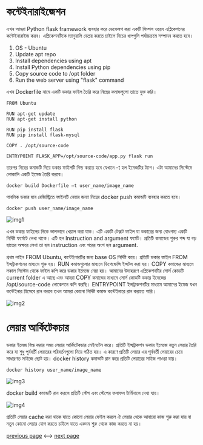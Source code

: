 # কন্টেইনারাইজেশন
এখন আমরা Python flask framework ব্যবহার করে ডেভেলপ করা একটি সিম্পল ওয়েব এপ্লিকেশনের কন্টেইনারাইজ করব। এপ্লিকেশনটিকে ম্যানুয়ালি ডেপ্লয় করতে চাইলে নিচের ধাপগুলি পর্যায়ক্রমে সম্পাদন করতে হবে। 
1. OS - Ubuntu
2. Update apt repo
3. Install dependencies using apt
4. Install Python dependencies using pip
5. Copy source code to /opt folder
6. Run the web server using "flask" command

এখন Dockerfile নামে একটি ডকার ফাইল তৈরি করে নিম্নের কমান্ডগুলো তাতে যুক্ত করি।
```
FROM Ubuntu

RUN apt-get update
RUN apt-get install python

RUN pip install flask
RUN pip install flask-mysql

COPY . /opt/source-code

ENTRYPOINT FLASK_APP=/opt/source-code/app.py flask run
```
তারপর নিম্নের কমান্ডটি দিয়ে ডকার ফাইলটি বিল্ড করতে হবে যেখানে -t হল ইমেজটির ট্যাগ। এটা আমাদের সিস্টেমে লোকালি একটি ইমেজ তৈরি করবে।
```
docker build Dockerfile –t user_name/image_name
```
পাবলিক ডকার হাব রেজিস্ট্রিতে ফাইলটি নেয়ার জন্যা নিম্নের docker push কমান্ডটি ব্যবহার করতে হবে।
```
docker push user_name/image_name
```

![img1](https://user-images.githubusercontent.com/61577824/168730670-d3278b45-b419-42bd-bc53-eae291f217d1.png)



এখন ডকার ফাইলের দিকে ভালভাবে খেয়াল করা যাক। এটি একটি টেক্সট ফাইল যা ডকারের জন্য বোধগম্য একটি নির্দিষ্ট ফর্মেটে লেখা থাকে। এটি হল Instruction and argument ফর্মেট। প্রতিটি কমান্ডের শুরুর শব্দ যা বড় হাতের অক্ষরে লেখা তা হল instruction এবং পরের অংশ হল argument.

প্রথম লাইন FROM Ubuntu,  কন্টেইনারটির জন্য base OS নির্দিষ্ট করে। প্রতিটি ডকার ফাইল FROM ইন্সট্রাকশনের মাধ্যমে শুরু হয়। 
RUN কমান্ডগুলোর মাধ্যমে ডিপেন্ডেন্সি ইন্সটল করা হয়। 
COPY কমান্ডের মাধ্যমে লকাল সিস্টেম থেকে ফাইল কপি করে ডকার ইমেজে নেয়া হয়। আমাদের উদাহরণে এপ্লিকেশনটির সোর্স কোডটি current folder এ আছে এবং আমরা COPY কমান্ডের মাধ্যমে সোর্স কোডটি ডকার ইমেজের /opt/source-code লোকেশনে কপি করছি। 
ENTRYPOINT ইন্সট্রাকশনটির মাধ্যমে আমাদের ইমেজ যখন কন্টেইনার হিসেবে রান করবে তখন আমরা কোনো নির্দিষ্ট কমান্ড কন্টেইনারে রান করাতে পারি।

![img2](https://user-images.githubusercontent.com/61577824/168730681-a9b1ebd1-8945-4533-be58-7bdbaf254107.png)

# লেয়ার আর্কিটেকচার 
ডকার ইমেজ বিল্ড করার সময় লেয়ার আর্কিটেকচার মেইনটেন করে। প্রতিটি ইন্সট্রাকশন ডকার ইমেজে নতুন লেয়ার তৈরি করে যা শুধু পূর্ববর্তী লেয়ারের পরিবর্তনগুলো নিয়ে গঠিত হয়। এ কারণে প্রতিটি লেয়ার এর পূর্ববর্তী লেয়ারের চেয়ে সাধারণত সাইজে ছোট হয়। docker history কমান্ডটি রান করে প্রতিটি লেয়ারের সাইজ পাওয়া যায়।
```
docker history user_name/image_name
```
![img3](https://user-images.githubusercontent.com/61577824/168730690-3ad40e80-a800-4e49-b07b-72dd3680c6e6.png)


docker build কমান্ডটি রান করলে প্রতিটি স্টেপ এবং স্টেপের ফলাফল টার্মিনালে দেখা যায়।


![img4](https://user-images.githubusercontent.com/61577824/168730700-40d2dae3-09cd-4256-bc67-2d4f1031e4f4.png)

প্রতিটি লেয়ার cache করা থাকে যাতে কোনো লেয়ার ফেইল করলে ঐ লেয়ার থেকে আবারো কাজ শুরু করা যায় বা নতুন কোনো লেয়ার যোগ করতে চাইলে যাতে একদম শুরু থেকে কাজ করতে না হয়। 


[previous page](https://github.com/Raisul191491/Docker-Beginner/blob/main/Docker-run/Docker_run.md) <--> [next page](https://github.com/Raisul191491/Docker-Beginner/blob/main/Docker-compose/Docker_compose.md)
